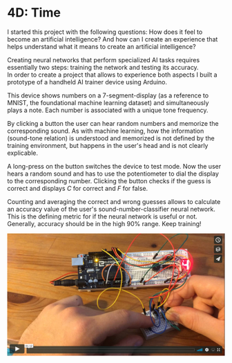 # 4D: Time

I started this project with the following questions: How does it feel to become an artificial intelligence? And how can I create an experience that helps understand what it means to create an artificial intelligence?

Creating neural networks that perform specialized AI tasks requires essentially two steps: training the network and testing its accuracy.  
In order to create a project that allows to experience both aspects I built a prototype of a handheld AI trainer device using Arduino.

This device shows numbers on a 7-segment-display (as a reference to MNIST, the foundational machine learning dataset) and simultaneously plays a note. Each number is associated with a unique tone frequency.  

By clicking a button the user can hear random numbers and memorize the corresponding sound. As with machine learning, how the information (sound-tone relation) is understood and memorized is not defined by the training environment, but happens in the user's head and is not clearly explicable. 

A long-press on the button switches the device to test mode. Now the user hears a random sound and has to use the potentiometer to dial the display to the corresponding number. Clicking the button checks if the guess is correct and displays *C* for correct and *F* for false.

Counting and averaging the correct and wrong guesses allows to calculate an accuracy value of the user's sound-number-classifier neural network. This is the defining metric for if the neural network is useful or not. Generally, accuracy should be in the high 90% range. Keep training!

[ ![img](img/demo.png) ](https://vimeo.com/235241019/a9584ffb88)
